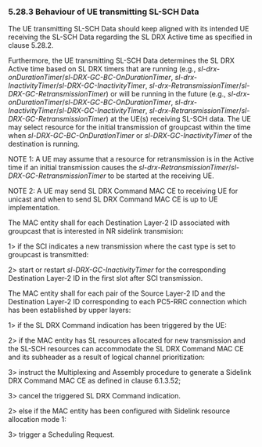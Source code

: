 ### 5.28.3 Behaviour of UE transmitting SL-SCH Data

The UE transmitting SL-SCH Data should keep aligned with its intended UE
receiving the SL-SCH Data regarding the SL DRX Active time as specified
in clause 5.28.2.

Furthermore, the UE transmitting SL-SCH Data determines the SL DRX
Active time based on SL DRX timers that are running (e.g.,
*sl-drx-onDurationTimer*/*sl-DRX-GC-BC-OnDurationTimer*,
*sl-drx-InactivityTimer*/*sl-DRX-GC-InactivityTimer*,
*sl-drx-RetransmissionTimer*/*sl-DRX-GC-RetransmissionTimer*) or will be
running in the future (e.g.,
*sl-drx-onDurationTimer*/*sl-DRX-GC-BC-OnDurationTimer*,
*sl-drx-InactivityTimer*/*sl-DRX-GC-InactivityTimer*,
*sl-drx-RetransmissionTimer*/*sl-DRX-GC-RetransmissionTimer*) at the
UE(s) receiving SL-SCH data. The UE may select resource for the initial
transmission of groupcast within the time when
*sl-DRX-GC-BC-OnDurationTimer* or *sl-DRX-GC-InactivityTimer* of the
destination is running.

NOTE 1: A UE may assume that a resource for retransmission is in the
Active time if an initial transmission causes the
*sl-drx-RetransmissionTimer*/*sl-DRX-GC-RetransmissionTimer* to be
started at the receiving UE.

NOTE 2: A UE may send SL DRX Command MAC CE to receiving UE for unicast
and when to send SL DRX Command MAC CE is up to UE implementation.

The MAC entity shall for each Destination Layer-2 ID associated with
groupcast that is interested in NR sidelink transmision:

1\> if the SCI indicates a new transmission where the cast type is set
to groupcast is transmitted:

2\> start or restart *sl-DRX-GC-InactivityTimer* for the corresponding
Destination Layer-2 ID in the first slot after SCI transmission.

The MAC entity shall for each pair of the Source Layer-2 ID and the
Destination Layer-2 ID corresponding to each PC5-RRC connection which
has been established by upper layers:

1\> if the SL DRX Command indication has been triggered by the UE:

2\> if the MAC entity has SL resources allocated for new transmission
and the SL-SCH resources can accommodate the SL DRX Command MAC CE and
its subheader as a result of logical channel prioritization:

3\> instruct the Multiplexing and Assembly procedure to generate a
Sidelink DRX Command MAC CE as defined in clause 6.1.3.52;

3\> cancel the triggered SL DRX Command indication.

2\> else if the MAC entity has been configured with Sidelink resource
allocation mode 1:

3\> trigger a Scheduling Request.